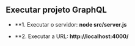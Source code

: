 ## **Executar projeto GraphQL**

- **1. Executar o servidor: **node src/server.js**

- **2. Executar a URL:  **http://localhost:4000/**